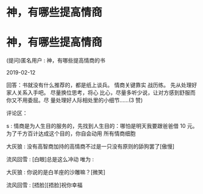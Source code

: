 # 神，有哪些提高情商

# 神，有哪些提高情商

(提问)匿名用户 : 神，有哪些提高情商的书

2019-02-12

回答：书就没有什么推荐的，都是纸上谈兵。 情商关键靠实 战历练。 先从处理好家人关系入手吧。 尽量换位思考，将心 比心，尽量多听少说，让对方感到舒服而你又不用委屈。尽 量处理好人际相处里的小细节……(3 赞)

评论区：

s : 情商是为人生目的服务的，先找到人生目的：哪怕是明天我要跟爸爸借 10 元。为了千方百计达成这个目的，你自会动用 所有情商细胞

大灰狼 : 没有高智商加持的高情商不过是一只没有原则的舔狗罢了[傲慢]

流风回雪 : [白眼]总是这么冲动 唯为 :

大灰狼 : 你说的是白羊座的沙雕嘛？[微笑]

流风回雪 : [捂脸][捂脸]祝你幸福
